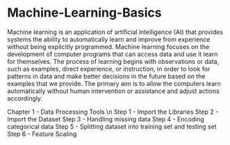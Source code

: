 # Machine-Learning-Basics
Machine learning is an application of artificial intelligence (AI) that provides systems the ability to automatically learn and improve from experience without being explicitly programmed. Machine learning focuses on the development of computer programs that can access data and use it learn for themselves.  The process of learning begins with observations or data, such as examples, direct experience, or instruction, in order to look for patterns in data and make better decisions in the future based on the examples that we provide. The primary aim is to allow the computers learn automatically without human intervention or assistance and adjust actions accordingly. 

Chapter 1 - Data Processing Tools \n
Step 1 - Import the Libraries
Step 2 - Import the Dataset
Step 3 - Handling missing data
Step 4 - Encoding categorical data
Step 5 - Splitting dataset into training set and testing set
Step 6 - Feature Scaling
